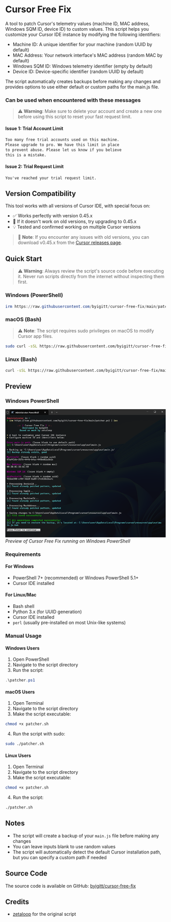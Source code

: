 # Cursor Free Fix

A tool to patch Cursor's telemetry values (machine ID, MAC address, Windows SQM ID, device ID) to custom values. This script helps you customize your Cursor IDE instance by modifying the following identifiers:

- Machine ID: A unique identifier for your machine (random UUID by default)
- MAC Address: Your network interface's MAC address (random MAC by default)
- Windows SQM ID: Windows telemetry identifier (empty by default)
- Device ID: Device-specific identifier (random UUID by default)

The script automatically creates backups before making any changes and provides options to use either default or custom paths for the main.js file.

### Can be used when encountered with these messages

> ⚠️ **Warning**: Make sure to delete your account and create a new one before using this script to reset your fast request limit.

#### Issue 1: Trial Account Limit

```text
Too many free trial accounts used on this machine.
Please upgrade to pro. We have this limit in place
to prevent abuse. Please let us know if you believe
this is a mistake.
```

#### Issue 2: Trial Request Limit

```text
You've reached your trial request limit.
```

## Version Compatibility

This tool works with all versions of Cursor IDE, with special focus on:

- ✅ Works perfectly with version 0.45.x
- 🔄 If it doesn't work on old versions, try upgrading to 0.45.x
- 💡 Tested and confirmed working on multiple Cursor versions

> 📝 **Note**: If you encounter any issues with old versions, you can download v0.45.x from the [Cursor releases page](https://cursor.com/downloads/).

## Quick Start

> ⚠️ **Warning**: Always review the script's source code before executing it. Never run scripts directly from the internet without inspecting them first.

### Windows (PowerShell)

```powershell
irm https://raw.githubusercontent.com/byigitt/cursor-free-fix/main/patcher.ps1 | iex
```

### macOS (Bash)

> ⚠️ **Note**: The script requires sudo privileges on macOS to modify Cursor app files.

```bash
sudo curl -sSL https://raw.githubusercontent.com/byigitt/cursor-free-fix/main/patcher.sh | sudo bash
```

### Linux (Bash)

```bash
curl -sSL https://raw.githubusercontent.com/byigitt/cursor-free-fix/main/patcher.sh | bash
```

## Preview

### Windows PowerShell

![Windows PowerShell Preview](images/win.png)
_Preview of Cursor Free Fix running on Windows PowerShell_

### Requirements

#### For Windows

- PowerShell 7+ (recommended) or Windows PowerShell 5.1+
- Cursor IDE installed

#### For Linux/Mac

- Bash shell
- Python 3.x (for UUID generation)
- Cursor IDE installed
- `perl` (usually pre-installed on most Unix-like systems)

### Manual Usage

#### Windows Users

1. Open PowerShell
2. Navigate to the script directory
3. Run the script:

```powershell
.\patcher.ps1
```

#### macOS Users

1. Open Terminal
2. Navigate to the script directory
3. Make the script executable:

```bash
chmod +x patcher.sh
```

4. Run the script with sudo:

```bash
sudo ./patcher.sh
```

#### Linux Users

1. Open Terminal
2. Navigate to the script directory
3. Make the script executable:

```bash
chmod +x patcher.sh
```

4. Run the script:

```bash
./patcher.sh
```

## Notes

- The script will create a backup of your `main.js` file before making any changes
- You can leave inputs blank to use random values
- The script will automatically detect the default Cursor installation path, but you can specify a custom path if needed

## Source Code

The source code is available on GitHub: [byigitt/cursor-free-fix](https://github.com/byigitt/cursor-free-fix)

## Credits

- [zetaloop](https://github.com/zetaloop) for the original script
